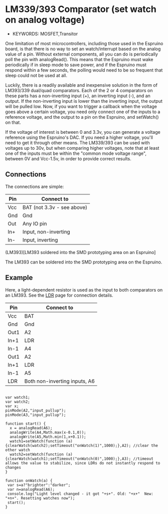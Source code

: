 <!--- Copyright (c) 2013 Spence Konde. See the file LICENSE for copying permission. -->
LM339/393 Comparator (set watch on analog voltage)
=====================

* KEYWORDS: MOSFET,Transitor

One limitation of most microcontrollers, including those used in the Espruino board, is that there is no way to set an watch/interrupt based on the analog value of a pin. Without external components, all you can do is periodically poll the pin with analogRead(). This means that the Espruino must wake periodically if in sleep mode to save power, and if the Espruino must respond within a few seconds, the polling would need to be so frequent that sleep could not be used at all. 

Luckily, there is a readily available and inexpensive solution in the form of LM393/339 dual/quad comparators. Each of the 2 or 4 comparators on these parts has a non-inverting input (+), an inverting input (-), and an output. If the non-inverting input is lower than the inverting input, the output will be pulled low. Now, if you want to trigger a callback when the voltage goes above a certain voltage, you need only connect one of the inputs to a reference voltage, and the output to a pin on the Espruino, and setWatch() on that. 

If the voltage of interest is between 0 and 3.3v, you can generate a voltage reference using the Espruino's DAC. If you need a higher voltage, you'll need to get it through other means. The LM339/393 can be used with voltages up to 30v, but when comparing higher voltages, note that at least one of the inputs must be within the "common mode voltage range", between 0V and Vcc-1.5v, in order to provide correct results. 


Connections
----------------------

The connections are simple:

| Pin  | Connect to  |
|------|-------------|
| Vcc  | BAT (not 3.3v - see above) |
| Gnd  | Gnd |
| Out  | Any IO pin |
| In+  | Input, non-inverting |
| In-  | Input, inverting |

(LM393)[LM393 soldered into the SMD prototyping area on an Espruino]

The LM393 can be soldered into the SMD prototyping area on the Espruino.


Example
--------------------

Here, a light-dependent resistor is used as the input to both comparators on an LM393. See the [LDR](LDR) page for connection details. 

| Pin  | Connect to  |
|------|-------------|
| Vcc  | BAT |
| Gnd  | Gnd |
| Out1 | A2 |
| In+1 | LDR |
| In-1 | A4 |
| Out1 | A2 |
| In+1 | LDR |
| In-1 | A5 |
| LDR  | Both non-inverting inputs, A6 |


```

var watch1;
var watch2;
var x;
pinMode(A2,"input_pullup");
pinMode(A3,"input_pullup");

function start() {
  x = analogRead(A6);
  analogWrite(A4,Math.max(x-0.1,0));
  analogWrite(A5,Math.min(1,x+0.1));
  watch1=setWatch(function (a){clearWatch(watch2);setTimeout("onWatch(1)",1000);},A2); //clear the other watch
  watch2=setWatch(function (a){clearWatch(watch1);setTimeout("onWatch(0)",1000);},A3); //timeout allows the value to stabilize, since LDRs do not instantly respond to changes
}

function onWatch(a) {
 var s=a?"brighter":"darker";
 var n=analogRead(A6);
 console.log("Light level changed - it got "+s+". Old: "+x+"  New: "+n+". Resetting watches now");
 start();
}

```
